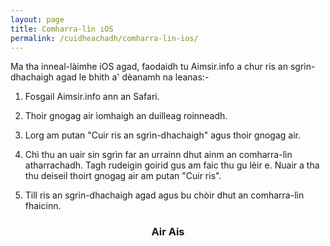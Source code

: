 ```yaml
---
layout: page
title: Comharra-lìn iOS
permalink: /cuidheachadh/comharra-lin-ios/
---
```


Ma tha inneal-làimhe iOS agad, faodaidh tu Aimsir.info a chur ris an sgrìn-dhachaigh agad le bhith a' dèanamh na leanas:-

1. Fosgail Aimsir.info ann an Safari.

2. Thoir gnogag air ìomhaigh an duilleag roinneadh.

3. Lorg am putan "Cuir ris an sgrìn-dhachaigh" agus thoir gnogag air.

4. Chì thu an uair sin sgrìn far an urrainn dhut ainm an comharra-lìn atharrachadh. Tagh rudeigin goirid gus am faic thu gu lèir e. Nuair a tha thu deiseil thoirt gnogag air am putan "Cuir ris".

5. Till ris an sgrìn-dhachaigh agad agus bu chòir dhut an comharra-lìn fhaicinn.

<h3 style="text-align: center"><a href="/cuidheachadh" style="text-decoration: none"><i class="fas fa-arrow-circle-left"></i> Air Ais</a></h3>
